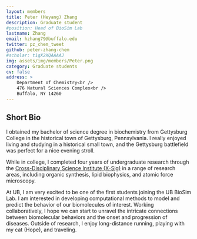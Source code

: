 ```yaml
---
layout: members
title: Peter (Heyang) Zhang
description: Graduate student
#position: Head of BioSim Lab
lastname: Zhang
email: hzhang79@buffalo.edu
twitter: pz_chem_tweet
github: peter-zhang-chem
#scholar: t1gX2XQAAAAJ
img: assets/img/members/Peter.png
category: Graduate students
cv: false
address: >
    Department of Chemistry<br />
    476 Natural Sciences Complex<br />
    Buffalo, NY 14260
---
```


## Short Bio

I obtained my bachelor of science degree in biochemistry from Gettysburg College in the historical town of Gettysburg, Pennsylvania. I really enjoyed living and studying in a historical small town, and the Gettysburg battlefield was perfect for a nice evening stroll. 

While in college, I completed four years of undergraduate research through the [Cross-Disciplinary Science Institute (X-Sig)](https://www.gettysburg.edu/offices/cross-disciplinary-science-institute) in a range of research areas, including organic synthesis, lipid biophysics, and atomic force microscopy. 

At UB, I am very excited to be one of the first students joining the UB BioSim Lab. I am interested in developing computational methods to model and predict the behavior of our biomolecules of interest. Working collaboratively, I hope we can start to unravel the intricate connections between biomolecular behaviors and the onset and progression of diseases. Outside of research, I enjoy long-distance running, playing with my cat (Hope), and traveling.